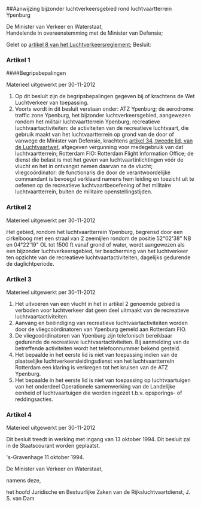<meta http-equiv='Content-Type' content='text/html; charset=utf-8' />

##Aanwijzing bijzonder luchtverkeersgebied rond luchtvaartterrein Ypenburg

De Minister van Verkeer en Waterstaat,  
Handelende in overeenstemming met de Minister van Defensie;

Gelet op [artikel 8 van het Luchtverkeersreglement](../../../../../../../../AMvB/luchtverkeersreglement/BWBR0005775/README.md);
Besluit:    

### Artikel  1  

####Begripsbepalingen

Materieel uitgewerkt per 30-11-2012 

1.  Op dit besluit zijn de begripsbepalingen gegeven bij of krachtens de Wet Luchtverkeer van toepassing.   
2.  Voorts wordt in dit besluit verstaan onder:   ATZ Ypenburg;   de aerodrome traffic zone Ypenburg, het bijzonder luchtverkeersgebied, aangewezen rondom het militair luchtvaartterrein Ypenburg;    recreatieve luchtvaartactiviteiten:   de activiteiten van de recreatieve luchtvaart, die gebruik maakt van het luchtvaartterrein op grond van de door of vanwege de Minister van Defensie, krachtens [artikel 34, tweede lid, van de Luchtvaartwet](../../../../../../../../wet/luchtvaartwet/BWBR0002267/README.md), afgegeven vergunning voor medegebruik van dat luchtvaartterrein;    Rotterdam FIO:   Rotterdam Flight Information Office; de dienst die belast is met het geven van luchtvaartinlichtingen vóór de vlucht en het in ontvangst nemen daarvan na de vlucht;    vliegcoördinator:   de functionaris die door de verantwoordelijke commandant is bevoegd verklaard namens hem leiding en toezicht uit te oefenen op de recreatieve luchtvaartbeoefening of het militaire luchtvaartterrein, buiten de militaire openstellingstijden.     

### Artikel  2  
Materieel uitgewerkt per 30-11-2012 

Het gebied, rondom het luchtvaartterrein Ypenburg, begrensd door een cirkelboog met een straal van 2 zeemijlen rondom de positie 52°02'38" NB en 04°22'19" OL tot 1500 ft vanaf grond of water, wordt aangewezen als een bijzonder luchtverkeersgebied, ter bescherming van het luchtverkeer ten opzichte van de recreatieve luchtvaartactiviteiten, dagelijks gedurende de daglichtperiode. 

### Artikel  3  
Materieel uitgewerkt per 30-11-2012 

1.  Het uitvoeren van een vlucht in het in artikel 2 genoemde gebied is verboden voor luchtverkeer dat geen deel uitmaakt van de recreatieve luchtvaartactiviteiten.   
2.  Aanvang en beëindiging van recreatieve luchtvaartactiviteiten worden door de vliegcoördinatoren van Ypenburg gemeld aan Rotterdam FIO.   
3.  De vliegcoördinatoren van Ypenburg zijn telefonisch bereikbaar gedurende de recreatieve luchtvaartactiviteiten. Bij aanmelding van de betreffende activiteiten wordt het telefoonnummer bekend gesteld.   
4.  Het bepaalde in het eerste lid is niet van toepassing indien van de plaatselijke luchtverkeersleidingsdienst van het luchtvaartterrein Rotterdam een klaring is verkregen tot het kruisen van de ATZ Ypenburg.   
5.  Het bepaalde in het eerste lid is niet van toepassing op luchtvaartuigen van het onderdeel Operationele samenwerking van de Landelijke eenheid of luchtvaartuigen die worden ingezet t.b.v. opsporings- of reddingsacties.  

### Artikel  4  
Materieel uitgewerkt per 30-11-2012 

Dit besluit treedt in werking met ingang van 13 oktober 1994. Dit besluit zal in de Staatscourant worden geplaatst. 

's-Gravenhage 
11 oktober 1994.    

De 
Minister van Verkeer en Waterstaat, 

namens deze, 

het 
hoofd Juridische en Bestuurlijke Zaken van de Rijksluchtvaartdienst, 
J. S. van Dam      
